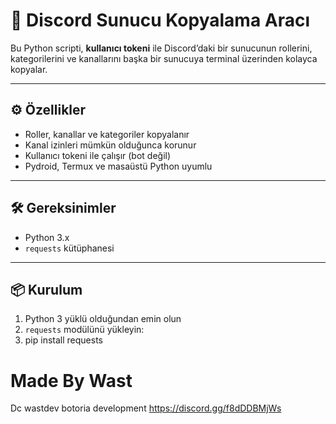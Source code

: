 # 🚀 Discord Sunucu Kopyalama Aracı

Bu Python scripti, **kullanıcı tokeni** ile Discord’daki bir sunucunun rollerini, kategorilerini ve kanallarını başka bir sunucuya terminal üzerinden kolayca kopyalar.

---

## ⚙️ Özellikler

- Roller, kanallar ve kategoriler kopyalanır  
- Kanal izinleri mümkün olduğunca korunur  
- Kullanıcı tokeni ile çalışır (bot değil)  
- Pydroid, Termux ve masaüstü Python uyumlu  

---

## 🛠 Gereksinimler

- Python 3.x  
- `requests` kütüphanesi

---

## 📦 Kurulum

1. Python 3 yüklü olduğundan emin olun  
2. `requests` modülünü yükleyin:
3. pip install requests

# Made By Wast
Dc wastdev
botoria development 
https://discord.gg/f8dDDBMjWs

